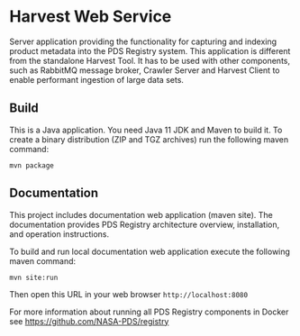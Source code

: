 # Harvest Web Service

Server application providing the functionality for capturing and indexing product metadata into the PDS Registry system. 
This application is different from the standalone Harvest Tool. 
It has to be used with other components, such as RabbitMQ message broker, Crawler Server and Harvest Client 
to enable performant ingestion of large data sets. 

## Build
This is a Java application. You need Java 11 JDK and Maven to build it.
To create a binary distribution (ZIP and TGZ archives) run the following maven command:

```
mvn package
``` 

## Documentation

This project includes documentation web application (maven site).
The documentation provides PDS Registry architecture overview, 
installation, and operation instructions.

To build and run local documentation web application execute the following maven command:

```
mvn site:run
```
Then open this URL in your web browser `http://localhost:8080`

For more information about running all PDS Registry components in Docker see
https://github.com/NASA-PDS/registry

